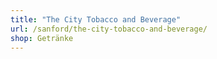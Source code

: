 ```yaml
---
title: "The City Tobacco and Beverage"
url: /sanford/the-city-tobacco-and-beverage/
shop: Getränke
---
```

